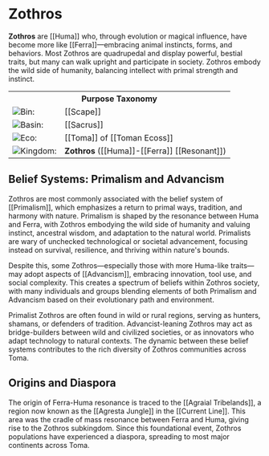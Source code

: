 
<!-- wiki-header-section:start -->
# Zothros

**Zothros** are [[Huma]] who, through evolution or magical influence, have become more like [[Ferra]]—embracing animal instincts, forms, and behaviors. Most Zothros are quadrupedal and display powerful, bestial traits, but many can walk upright and participate in society. Zothros embody the wild side of humanity, balancing intellect with primal strength and instinct.

<!-- wiki-header-section:end -->

<!-- taxonomy-table-section:start -->
<div class="taxonomy-table">
  <table>
    <tr>
      <th colspan="3">Purpose Taxonomy</th>
    </tr>
    <tr>
      <td class="taxon-label"><img src="../svg/bin.svg" class="taxon-icon">Bin:</td>
      <td class="taxon-content" colspan="2">[[Scape]]</td>
    </tr>
    <tr>
      <td class="taxon-label"><img src="../svg/basin.svg" class="taxon-icon">Basin:</td>
      <td class="taxon-content" colspan="2">[[Sacrus]]</td>
    </tr>
    <tr>
      <td class="taxon-label"><img src="../svg/eco.svg" class="taxon-icon">Eco:</td>
      <td class="taxon-content" colspan="2">[[Toma]] of [[Toman Ecoss]]</td>
    </tr>
    <tr>
      <td class="taxon-label"><img src="../svg/kingdom.svg" class="taxon-icon">Kingdom:</td>
      <td class="taxon-content" colspan="2"><strong>Zothros</strong> ([[Huma]]-[[Ferra]] [[Resonant]])</td>
    </tr>
  </table>
</div>
<!-- taxonomy-table-section:end -->

## Belief Systems: Primalism and Advancism

Zothros are most commonly associated with the belief system of [[Primalism]], which emphasizes a return to primal ways, tradition, and harmony with nature. Primalism is shaped by the resonance between Huma and Ferra, with Zothros embodying the wild side of humanity and valuing instinct, ancestral wisdom, and adaptation to the natural world. Primalists are wary of unchecked technological or societal advancement, focusing instead on survival, resilience, and thriving within nature's bounds.

Despite this, some Zothros—especially those with more Huma-like traits—may adopt aspects of [[Advancism]], embracing innovation, tool use, and social complexity. This creates a spectrum of beliefs within Zothros society, with many individuals and groups blending elements of both Primalism and Advancism based on their evolutionary path and environment.

Primalist Zothros are often found in wild or rural regions, serving as hunters, shamans, or defenders of tradition. Advancist-leaning Zothros may act as bridge-builders between wild and civilized societies, or as innovators who adapt technology to natural contexts. The dynamic between these belief systems contributes to the rich diversity of Zothros communities across Toma.


## Origins and Diaspora

The origin of Ferra-Huma resonance is traced to the [[Agraial Tribelands]], a region now known as the [[Agresta Jungle]] in the [[Current Line]]. This area was the cradle of mass resonance between Ferra and Huma, giving rise to the Zothros subkingdom. Since this foundational event, Zothros populations have experienced a diaspora, spreading to most major continents across Toma.

